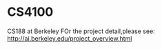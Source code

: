# CS4100
CS188 at Berkeley
FOr the project detail,please see: http://ai.berkeley.edu/project_overview.html
